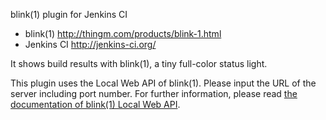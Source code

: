 blink(1) plugin for Jenkins CI

+ blink(1) http://thingm.com/products/blink-1.html
+ Jenkins CI http://jenkins-ci.org/

It shows build results with blink(1), a tiny full-color status light.

This plugin uses the Local Web API of blink(1). Please input the URL of the server including port number.
For further information, please read <a href="https://github.com/todbot/blink1/tree/master/docs">the documentation of blink(1) Local Web API</a>.
